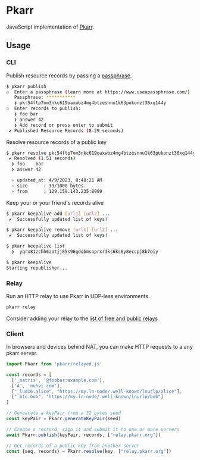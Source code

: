 # Pkarr

JavaScript implementation of [Pkarr](https://github.com/nuhvi/pkarr).

## Usage

### CLI 

Publish resource records by passing a [passphrase](https://www.useapassphrase.com/).

```bash
$ pkarr publish
◌  Enter a passphrase (learn more at https://www.useapassphrase.com/)
   Passphrase: ***********
   ❯ pk:54ftp7om3nkc619oaxwbz4mg4btzesnnu1k63pukonzt36xq144y
◌  Enter records to publish:
   ❯ foo bar
   ❯ answer 42
   ❯ Add record or press enter to submit
 ✔ Published Resource Records (8.29 seconds)
```

Resolve resource records of a public key

```bash
$ pkarr resolve pk:54ftp7om3nkc619oaxwbz4mg4btzesnnu1k63pukonzt36xq144y
 ✔ Resolved (1.51 seconds)
  ❯ foo    bar
  ❯ answer 42

  › updated_at: 4/9/2023, 8:48:21 AM
  › size      : 39/1000 bytes
  › from      : 129.159.143.235:8999
```

Keep your or your friend's records alive

```bash
$ pkarr keepalive add [url1] [url2] ...
 ✔  Successfully updated list of keys!

$ pkarr keepalive remove [url1] [url2] ...
 ✔  Successfully updated list of keys!

$ pkarr keepalive list
  ❯  yqrx81zchh6aotjj85s96gdqbmsoprxr3ks6ks6y8eccpj8b7oiy

$ pkarr keepalive
Starting republisher...
```

### Relay

Run an HTTP relay to use Pkarr in UDP-less environments.

```bash
pkarr relay
```
Consider adding your relay to the [list of free and public relays](../relays.txt)

### Client 

In browsers and devices behind NAT, you can make HTTP requests to a any pkarr server.

```js
import Pkarr from 'pkarr/relayed.js'

const records = [
  ['_matrix', '@foobar:example.com'],
  ['A', 'nuhvi.com'],
  ["_lud16.alice", "https://my.ln-node/.well-known/lnurlp/alice"],
  ["_btc.bob", "https://my.ln-node/.well-known/lnurlp/bob"]
]

// Genearate a keyPair from a 32 bytes seed
const keyPair = Pkarr.generateKeyPair(seed)

// Create a recrord, sign it and submit it to one or more servers
await Pkarr.publish(keyPair, records, ["relay.pkarr.org"])

// Get records of a public key from another server
const {seq, records} = Pkarr.resolve(key, ["relay.pkarr.org"])
```
